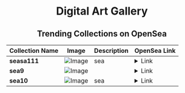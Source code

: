 <div align="center">

# Digital Art Gallery

## Trending Collections on OpenSea

| Collection Name                       | Image                                                                                     | Description                       | OpenSea Link                                                                                          |
|---------------------------------------|-------------------------------------------------------------------------------------------|-----------------------------------|--------------------------------------------------------------------------------------------------------|
| **seasa111** | ![Image](https://i.seadn.io/s/raw/files/14eee928a75a47e440dc52743b607be7.jpg?w=500&auto=format?w=200&auto=format) | sea | <details><summary>Link</summary>[seasa111](https://opensea.io/collection/seasa111)</details> |
| **sea9** | ![Image](https://i.seadn.io/s/raw/files/d3c3b396581f2a3b7422fe4b48c25218.jpg?w=500&auto=format?w=200&auto=format) |  | <details><summary>Link</summary>[sea9](https://opensea.io/collection/sea9)</details> |
| **sea10** | ![Image](https://i.seadn.io/s/raw/files/2e31ea37529b25a0462e106ff5c405d3.jpg?w=500&auto=format?w=200&auto=format) | sea | <details><summary>Link</summary>[sea10](https://opensea.io/collection/sea10-1)</details> |

</div>